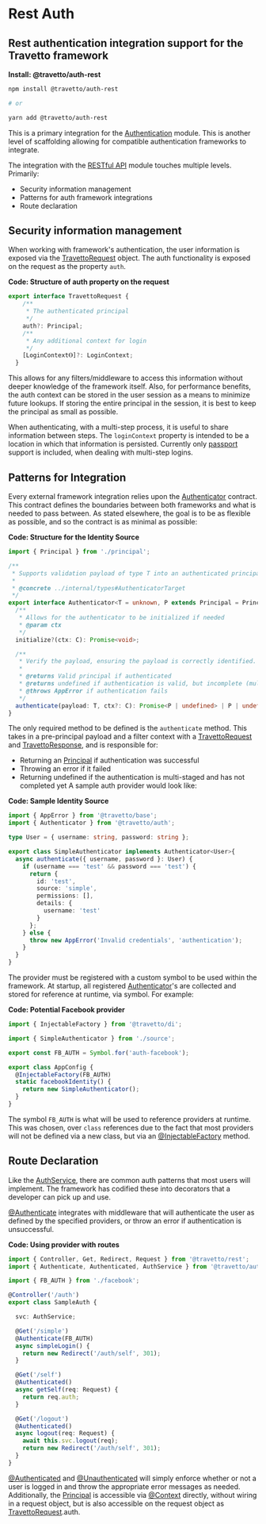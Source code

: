 <!-- This file was generated by @travetto/doc and should not be modified directly -->
<!-- Please modify https://github.com/travetto/travetto/tree/main/module/auth-rest/DOC.tsx and execute "npx trv doc" to rebuild -->
# Rest Auth

## Rest authentication integration support for the Travetto framework

**Install: @travetto/auth-rest**
```bash
npm install @travetto/auth-rest

# or

yarn add @travetto/auth-rest
```

This is a primary integration for the [Authentication](https://github.com/travetto/travetto/tree/main/module/auth#readme "Authentication scaffolding for the Travetto framework") module.  This is another level of scaffolding allowing for compatible authentication frameworks to integrate. 

The integration with the [RESTful API](https://github.com/travetto/travetto/tree/main/module/rest#readme "Declarative api for RESTful APIs with support for the dependency injection module.") module touches multiple levels. Primarily:
   *  Security information management
   *  Patterns for auth framework integrations
   *  Route declaration

## Security information management
When working with framework's authentication, the user information is exposed via the [TravettoRequest](https://github.com/travetto/travetto/tree/main/module/rest/src/trv.d.ts#L15) object.  The auth functionality is exposed on the request as the property `auth`.

**Code: Structure of auth property on the request**
```typescript
export interface TravettoRequest {
    /**
     * The authenticated principal
     */
    auth?: Principal;
    /**
     * Any additional context for login
     */
    [LoginContextⲐ]?: LoginContext;
  }
```

This allows for any filters/middleware to access this information without deeper knowledge of the framework itself.  Also, for performance benefits, the auth context can be stored in the user session as a means to minimize future lookups. If storing the entire principal in the session, it is best to keep the principal as small as possible. 

When authenticating, with a multi-step process, it is useful to share information between steps.  The `loginContext` property is intended to be a location in which that information is persisted. Currently only [passport](http://passportjs.org) support is included, when dealing with multi-step logins.

## Patterns for Integration
Every external framework integration relies upon the [Authenticator](https://github.com/travetto/travetto/tree/main/module/auth/src/types/authenticator.ts#L8) contract.  This contract defines the boundaries between both frameworks and what is needed to pass between. As stated elsewhere, the goal is to be as flexible as possible, and so the contract is as minimal as possible:

**Code: Structure for the Identity Source**
```typescript
import { Principal } from './principal';

/**
 * Supports validation payload of type T into an authenticated principal
 *
 * @concrete ../internal/types#AuthenticatorTarget
 */
export interface Authenticator<T = unknown, P extends Principal = Principal, C = unknown> {
  /**
   * Allows for the authenticator to be initialized if needed
   * @param ctx
   */
  initialize?(ctx: C): Promise<void>;

  /**
   * Verify the payload, ensuring the payload is correctly identified.
   *
   * @returns Valid principal if authenticated
   * @returns undefined if authentication is valid, but incomplete (multi-step)
   * @throws AppError if authentication fails
   */
  authenticate(payload: T, ctx?: C): Promise<P | undefined> | P | undefined;
}
```

The only required method to be defined is the `authenticate` method.  This takes in a pre-principal payload and a filter context with a [TravettoRequest](https://github.com/travetto/travetto/tree/main/module/rest/src/trv.d.ts#L15) and [TravettoResponse](https://github.com/travetto/travetto/tree/main/module/rest/src/trv.d.ts#L130), and is responsible for:
   *  Returning an [Principal](https://github.com/travetto/travetto/tree/main/module/auth/src/types/principal.ts#L8) if authentication was successful
   *  Throwing an error if it failed
   *  Returning undefined if the authentication is multi-staged and has not completed yet
A sample auth provider would look like:

**Code: Sample Identity Source**
```typescript
import { AppError } from '@travetto/base';
import { Authenticator } from '@travetto/auth';

type User = { username: string, password: string };

export class SimpleAuthenticator implements Authenticator<User>{
  async authenticate({ username, password }: User) {
    if (username === 'test' && password === 'test') {
      return {
        id: 'test',
        source: 'simple',
        permissions: [],
        details: {
          username: 'test'
        }
      };
    } else {
      throw new AppError('Invalid credentials', 'authentication');
    }
  }
}
```

The provider must be registered with a custom symbol to be used within the framework.  At startup, all registered [Authenticator](https://github.com/travetto/travetto/tree/main/module/auth/src/types/authenticator.ts#L8)'s are collected and stored for reference at runtime, via symbol. For example:

**Code: Potential Facebook provider**
```typescript
import { InjectableFactory } from '@travetto/di';

import { SimpleAuthenticator } from './source';

export const FB_AUTH = Symbol.for('auth-facebook');

export class AppConfig {
  @InjectableFactory(FB_AUTH)
  static facebookIdentity() {
    return new SimpleAuthenticator();
  }
}
```

The symbol `FB_AUTH` is what will be used to reference providers at runtime.  This was chosen, over `class` references due to the fact that most providers will not be defined via a new class, but via an [@InjectableFactory](https://github.com/travetto/travetto/tree/main/module/di/src/decorator.ts#L74) method.

## Route Declaration
Like the [AuthService](https://github.com/travetto/travetto/tree/main/module/auth-rest/src/service.ts#L16), there are common auth patterns that most users will implement. The framework has codified these into decorators that a developer can pick up and use. 

[@Authenticate](https://github.com/travetto/travetto/tree/main/module/auth-rest/src/decorator.ts#L12) integrates with middleware that will authenticate the user as defined by the specified providers, or throw an error if authentication is unsuccessful.

**Code: Using provider with routes**
```typescript
import { Controller, Get, Redirect, Request } from '@travetto/rest';
import { Authenticate, Authenticated, AuthService } from '@travetto/auth-rest';

import { FB_AUTH } from './facebook';

@Controller('/auth')
export class SampleAuth {

  svc: AuthService;

  @Get('/simple')
  @Authenticate(FB_AUTH)
  async simpleLogin() {
    return new Redirect('/auth/self', 301);
  }

  @Get('/self')
  @Authenticated()
  async getSelf(req: Request) {
    return req.auth;
  }

  @Get('/logout')
  @Authenticated()
  async logout(req: Request) {
    await this.svc.logout(req);
    return new Redirect('/auth/self', 301);
  }
}
```

[@Authenticated](https://github.com/travetto/travetto/tree/main/module/auth-rest/src/decorator.ts#L23) and [@Unauthenticated](https://github.com/travetto/travetto/tree/main/module/auth-rest/src/decorator.ts#L34) will simply enforce whether or not a user is logged in and throw the appropriate error messages as needed. Additionally, the [Principal](https://github.com/travetto/travetto/tree/main/module/auth/src/types/principal.ts#L8) is accessible via [@Context](https://github.com/travetto/travetto/tree/main/module/rest/src/decorator/param.ts#L38) directly, without wiring in a request object, but is also accessible on the request object as [TravettoRequest](https://github.com/travetto/travetto/tree/main/module/rest/src/trv.d.ts#L15).auth.
